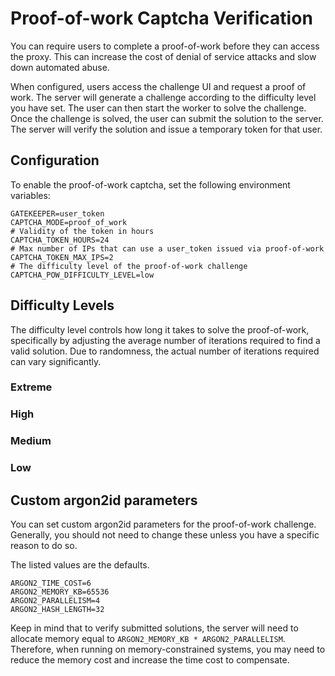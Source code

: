 # Proof-of-work Captcha Verification

You can require users to complete a proof-of-work before they can access the
proxy. This can increase the cost of denial of service attacks and slow down
automated abuse.

When configured, users access the challenge UI and request a proof of work. The
server will generate a challenge according to the difficulty level you have set.
The user can then start the worker to solve the challenge. Once the challenge is
solved, the user can submit the solution to the server. The server will verify
the solution and issue a temporary token for that user.

## Configuration

To enable the proof-of-work captcha, set the following environment variables:

```
GATEKEEPER=user_token
CAPTCHA_MODE=proof_of_work
# Validity of the token in hours
CAPTCHA_TOKEN_HOURS=24
# Max number of IPs that can use a user_token issued via proof-of-work
CAPTCHA_TOKEN_MAX_IPS=2
# The difficulty level of the proof-of-work challenge
CAPTCHA_POW_DIFFICULTY_LEVEL=low
```

## Difficulty Levels

The difficulty level controls how long it takes to solve the proof-of-work,
specifically by adjusting the average number of iterations required to find a
valid solution. Due to randomness, the actual number of iterations required can
vary significantly.

### Extreme

### High

### Medium

### Low

## Custom argon2id parameters

You can set custom argon2id parameters for the proof-of-work challenge.
Generally, you should not need to change these unless you have a specific
reason to do so.

The listed values are the defaults.

```
ARGON2_TIME_COST=6
ARGON2_MEMORY_KB=65536
ARGON2_PARALLELISM=4
ARGON2_HASH_LENGTH=32
```

Keep in mind that to verify submitted solutions, the server will need to
allocate memory equal to `ARGON2_MEMORY_KB * ARGON2_PARALLELISM`. Therefore,
when running on memory-constrained systems, you may need to reduce the memory
cost and increase the time cost to compensate.
